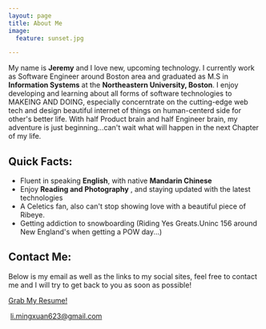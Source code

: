 ```yaml
---
layout: page
title: About Me
image:
  feature: sunset.jpg

---
```


My name is **Jeremy** and I love new, upcoming technology. I currently work as Software Engineer around Boston area and graduated as M.S in **Information Systems** at the **Northeastern University, Boston**. I enjoy developing and learning about all forms of software technologies to MAKEING AND DOING, especially concerntrate on the cutting-edge web tech and design beautiful internet of things on human-centerd side for other's better life. With half Product brain and half Engineer brain, my adventure is just beginning...can't wait what will happen in the next Chapter of my life.


## Quick Facts:

* Fluent in speaking **English**, with native **Mandarin Chinese**
* Enjoy **Reading and Photography** , and staying updated with the latest technologies
* A Celetics fan, also can't stop showing love with a beautiful piece of Ribeye.
* Getting addiction to snowboarding (Riding Yes Greats.Uninc 156 around New England's when getting a POW day...) 


## Contact Me:

Below is my email as well as the links to my social sites, feel free to contact me and I will try to get back to you as soon as possible!




<a href="{{ site.url }}/resume/Resume-Jeremy.pdf" class="btn" target="_blank"><i class="fa fa-edit fa-fw"></i>Grab My Resume!</a>

<p><i class="fa fa-envelope-o fa-fw"></i>&nbsp;<a href="javascript:void(0)">li.mingxuan623@gmail.com</a></p>

